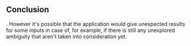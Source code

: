 ## Conclusion

. However it's possible that the application would give unexpected results for some inputs in case of, for example,  if there is still any unexplored ambiguity that aren't taken into consideration yet.